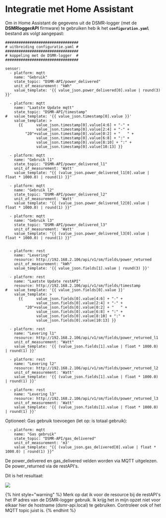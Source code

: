 # Integratie met Home Assistant

Om in Home Assistant de gegevens uit de DSMR-logger \(met de **DSMRloggerAPI** firmware\) te gebruiken heb ik het **`configuration.yaml`** bestand als volgt aangepast:

```text
#################################
# uitbreiding configuratie.yaml #
#################################
# koppeling met de DSMR-logger  #
#################################

sensor:
  - platform: mqtt
    name: "Gebruik"
    state_topic: "DSMR-API/power_delivered" 
    unit_of_measurement: "kWh"
    value_template: '{{ value_json.power_delivered[0].value | round(3) }}'

  - platform: mqtt
    name: "Laatste Update mqtt"
    state_topic: "DSMR-API/timestamp" 
#   value_template: '{{ value_json.timestamp[0].value }}'
    value_template: >
      {{      value_json.timestamp[0].value[4:6] + "-" + 
              value_json.timestamp[0].value[2:4] + "-" + 
         "20"+value_json.timestamp[0].value[0:2] + "   " + 
              value_json.timestamp[0].value[6:8] + ":" + 
              value_json.timestamp[0].value[8:10] + ":" + 
              value_json.timestamp[0].value[10:13] }}

  - platform: mqtt
    name: "Gebruik l1"
    state_topic: "DSMR-API/power_delivered_l1"
    unit_of_measurement: 'Watt'
    value_template: "{{ (value_json.power_delivered_l1[0].value | float * 1000.0) | round(1) }}"

  - platform: mqtt
    name: "Gebruik l2"
    state_topic: "DSMR-API/power_delivered_l2"
    unit_of_measurement: 'Watt'
    value_template: "{{ (value_json.power_delivered_l2[0].value | float * 1000.0) | round(1) }}"

  - platform: mqtt
    name: "Gebruik l3"
    state_topic: "DSMR-API/power_delivered_l3"
    unit_of_measurement: 'Watt'
    value_template: "{{ (value_json.power_delivered_l3[0].value | float * 1000.0) | round(1) }}"


  - platform: rest
    name: "Levering"
    resource: http://192.168.2.106/api/v1/sm/fields/power_returned
    unit_of_measurement: "kWh"
    value_template: '{{ value_json.fields[1].value | round(3) }}'

  - platform: rest
    name: "Laatste Update restAPI"
    resource: http://192.168.2.106/api/v1/sm/fields/timestamp
#   value_template: '{{ value_json.fields[0].value }}'
    value_template: >
      {{      value_json.fields[0].value[4:6] + "-" + 
              value_json.fields[0].value[2:4] + "-" + 
         "20"+value_json.fields[0].value[0:2] + "   " + 
              value_json.fields[0].value[6:8] + ":" + 
              value_json.fields[0].value[8:10] + ":" + 
              value_json.fields[0].value[10:13] }}

  - platform: rest
    name: "Levering l1"
    resource: http://192.168.2.106/api/v1/sm/fields/power_returned_l1
    unit_of_measurement: "Watt"
    value_template: '{{ (value_json.fields[1].value | float * 1000.0) | round(1) }}'

  - platform: rest
    name: "Levering l2"
    resource: http://192.168.2.106/api/v1/sm/fields/power_returned_l2
    unit_of_measurement: 'Watt'
    value_template: '{{ (value_json.fields[1].value | float * 1000.0) | round(1) }}'

  - platform: rest
    name: "Levering l3"
    resource: http://192.168.2.106/api/v1/sm/fields/power_returned_l3
    unit_of_measurement: 'Watt'
    value_template: '{{ (value_json.fields[1].value | float * 1000.0) | round(1) }}'

```

Optioneel: Gas gebruik toevoegen (let op: is totaal gebruik):
```text
  - platform: mqtt
    name: "Gas gebruik"
    state_topic: "DSMR-API/gas_delivered"
    unit_of_measurement: 'm3'
    value_template: "{{ (value_json.gas_delivered[0].value | float * 1000.0) | round(1) }}"
```

De power\_delivered en gas_delivered velden worden via MQTT uitgelezen. De power\_returned via de restAPI's.

Dit is het resultaat:

![](.gitbook/assets/ha_integratie.png)

{% hint style="warning" %}
Merk op dat ik voor de resource bij de restAPI's het IP adres van de DSMR-logger gebruik. Ik krijg het in mijn opzet niet voor elkaar hier de hostname \(dsmr-api.local\) te gebruiken. Controleer ook of het MQTT topic juist is.
{% endhint %}

